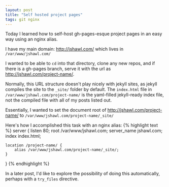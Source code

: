 ```yaml
---
layout: post
title: "Self hosted project pages"
tags: git nginx
---
```


Today I learned how to self-host gh-pages-esque project pages in an easy way
using an nginx alias.

I have my main domain: http://jshawl.com/ which lives in `/var/www/jshawl.com/`

I wanted to be able to `cd` into that directory, clone any new repos, and if
there is a gh-pages branch, serve it with the url as http://jshawl.com/project-name/.

Normally, this URL structure doesn't play nicely with jekyll sites, as jekyll
compiles the site to the `_site/` folder by default. The `index.html` file in
`/var/www/jshawl.com/project-name/` is the yaml-filled jekyll-ready index file, 
not the compiled file with all of my posts listed out.

Essentially, I wanted to set the document root of http://jshawl.com/project-name/ to `/var/www/jshawl.com/project-name/_site/`

Here's how I accomplished this task with an nginx alias:
{% highlight text %}
server {
    listen 80;
    root /var/www/jshawl.com;
    server_name jshawl.com;
    index index.html;

    location /project-name/ {
	    alias /var/www/jshawl.com/project-name/_site/;
    }
} 
{% endhighlight %}

In a later post, I'd like to explore the possibility of doing this automatically, perhaps
with a `try_files` directive.